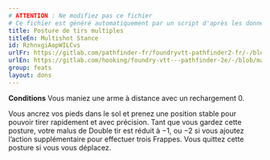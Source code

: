 ```yaml
---
# ATTENTION : Ne modifiez pas ce fichier
# Ce fichier est généré automatiquement par un script d'après les données du module Foundry VTT officiel et de sa traduction
title: Posture de tirs multiples
titleEn: Multishot Stance
id: RzhnxgiAopWILCvs
urlFr: https://gitlab.com/pathfinder-fr/foundryvtt-pathfinder2-fr/-/blob/master/data/feats/RzhnxgiAopWILCvs.htm
urlEn: https://gitlab.com/hooking/foundry-vtt---pathfinder-2e/-/blob/master/packs/data/feats.db/multishot-stance.json
group: feats
layout: dons
---
```

**Conditions**  Vous maniez une arme à distance avec un rechargement 0.

Vous ancrez vos pieds dans le sol et prenez une position stable pour pouvoir tirer rapidement et avec précision. Tant que vous gardez cette posture, votre malus de Double tir est réduit à −1, ou −2 si vous ajoutez l’action supplémentaire pour effectuer trois Frappes. Vous quittez cette posture si vous vous déplacez.



